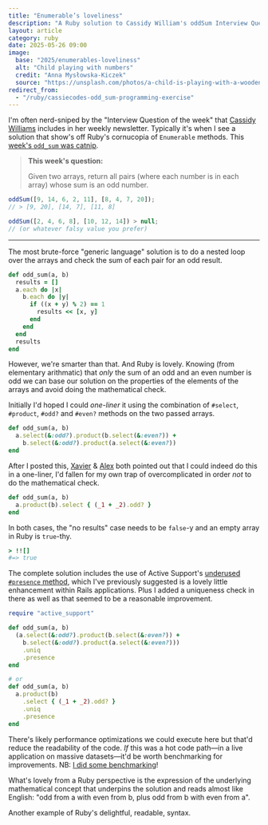 ```yaml
---
title: "Enumerable’s loveliness"
description: "A Ruby solution to Cassidy William's oddSum Interview Question"
layout: article
category: ruby
date: 2025-05-26 09:00
image:
  base: "2025/enumerables-loveliness"
  alt: "Child playing with numbers"
  credit: "Anna Mysłowska-Kiczek"
  source: "https://unsplash.com/photos/a-child-is-playing-with-a-wooden-toy-s7nHwCnq3c8"
redirect_from:
  - "/ruby/cassiecodes-odd_sum-programming-exercise"
---
```


I'm often nerd-sniped by the "Interview Question of the week" that [Cassidy Williams](https://cassidoo.co/) includes in her weekly newsletter. Typically it's when I see a solution that show's off Ruby's cornucopia of `Enumerable` methods. This [week's `odd_sum` was catnip](https://buttondown.com/cassidoo/archive/false-expectations-take-away-joy-sandra-bullock/).

> **This week's question:**
>
> Given two arrays, return all pairs (where each number is in each array) whose sum is an odd number.

```js
oddSum([9, 14, 6, 2, 11], [8, 4, 7, 20]);
// > [9, 20], [14, 7], [11, 8]

oddSum([2, 4, 6, 8], [10, 12, 14]) > null;
// (or whatever falsy value you prefer)
```

---

The most brute-force "generic language" solution is to do a nested loop over the arrays and check the sum of each pair for an odd result.

```ruby
def odd_sum(a, b)
  results = []
  a.each do |x|
    b.each do |y|
      if ((x + y) % 2) == 1
        results << [x, y]
      end
    end
  end
  results
end
```

However, we're smarter than that. And Ruby is lovely. Knowing (from elementary arithmatic) that _only_ the sum of an odd and an even number is odd we can base our solution on the properties of the elements of the arrays and avoid doing the mathematical check.

Initially I'd hoped I could _one-liner_ it using the combination of `#select`, `#product`, `#odd?` and `#even?` methods on the two passed arrays.

```ruby
def odd_sum(a, b)
  a.select(&:odd?).product(b.select(&:even?)) +
    b.select(&:odd?).product(a.select(&:even?))
end
```

After I posted this, [Xavier](https://bsky.app/profile/fxn.bsky.social/post/3lq34jgmgo22f) & [Alex](https://ruby.social/@pointlessone@status.pointless.one/114574888052999616) both pointed out that I could indeed do this in a one-liner, I'd fallen for my own trap of overcomplicated in order _not_ to do the mathematical check.

```ruby
def odd_sum(a, b)
  a.product(b).select { (_1 + _2).odd? }
end
```

In both cases, the "no results" case needs to be `false`-y and an empty array in Ruby is `true`-thy.

```ruby
> !![]
#=> true
```

The complete solution includes the use of Active Support's [underused `#presence` method](/ruby/use-the-presence-method), which I've previously suggested is a lovely little enhancement within Rails applications. Plus I added a uniqueness check in there as well as that seemed to be a reasonable improvement.

```ruby
require "active_support"

def odd_sum(a, b)
  (a.select(&:odd?).product(b.select(&:even?)) +
    b.select(&:odd?).product(a.select(&:even?)))
    .uniq
    .presence
end

# or
def odd_sum(a, b)
  a.product(b)
    .select { (_1 + _2).odd? }
    .uniq
    .presence
end
```

There's likely performance optimizations we could execute here but that'd reduce the readability of the code. _If_ this was a hot code path—in a live application on massive datasets—it'd be worth benchmarking for improvements. NB: [I did some benchmarking](/ruby/benchmarking-odd_sum)!

What's lovely from a Ruby perspective is the expression of the underlying mathematical concept that underpins the solution and reads almost like English: "odd from a with even from b, plus odd from b with even from a".

Another example of Ruby's delightful, readable, syntax.
